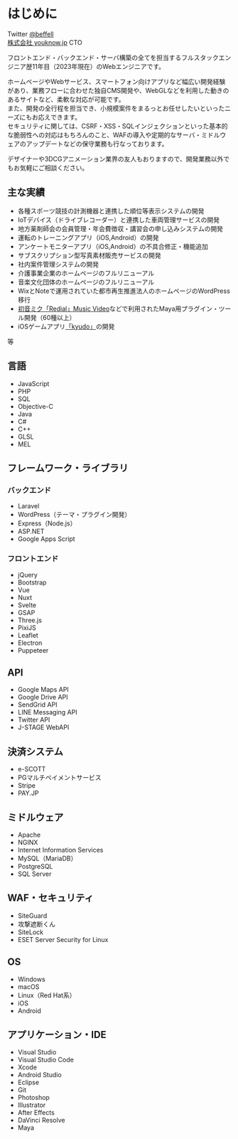 # はじめに
Twitter [@beffell](https://twitter.com/beffell)  
[株式会社 youknow.jp](https://youknow.jp) CTO  
  
フロントエンド・バックエンド・サーバ構築の全てを担当するフルスタックエンジニア歴11年目（2023年現在）のWebエンジニアです。
  
ホームページやWebサービス、スマートフォン向けアプリなど幅広い開発経験があり、業務フローに合わせた独自CMS開発や、WebGLなどを利用した動きのあるサイトなど、柔軟な対応が可能です。  
また、開発の全行程を担当でき、小規模案件をまるっとお任せしたいといったニーズにもお応えできます。  
セキュリティに関しては、CSRF・XSS・SQLインジェクションといった基本的な脆弱性への対応はもちろんのこと、WAFの導入や定期的なサーバ・ミドルウェアのアップデートなどの保守業務も行なっております。  
  
デザイナーや3DCGアニメーション業界の友人もおりますので、開発業務以外でもお気軽にご相談ください。


## 主な実績
- 各種スポーツ競技の計測機器と連携した順位等表示システムの開発
- IoTデバイス（ドライブレコーダー）と連携した車両管理サービスの開発
- 地方薬剤師会の会員管理・年会費徴収・講習会の申し込みシステムの開発
- 運転のトレーニングアプリ（iOS,Android）の開発
- アンケートモニターアプリ（iOS,Android）の不具合修正・機能追加
- サブスクリプション型写真素材販売サービスの開発
- 社内案件管理システムの開発
- 介護事業企業のホームページのフルリニューアル
- 音楽文化団体のホームページのフルリニューアル
- WixとNoteで運用されていた都市再生推進法人のホームページのWordPress移行
- [初音ミク「Redial」Music Video](https://www.youtube.com/watch?v=243vPl8HdVk)などで利用されたMaya用プラグイン・ツール開発（60種以上）
- iOSゲームアプリ[「kyudo」](https://apps.apple.com/jp/app/kyudo/id592682062)の開発

等


## 言語
- JavaScript
- PHP
- SQL
- Objective-C
- Java
- C#
- C++
- GLSL
- MEL


## フレームワーク・ライブラリ
### バックエンド
- Laravel
- WordPress（テーマ・プラグイン開発）
- Express（Node.js）
- ASP.NET
- Google Apps Script

### フロントエンド
- jQuery
- Bootstrap
- Vue
- Nuxt
- Svelte
- GSAP
- Three.js
- PixiJS
- Leaflet
- Electron
- Puppeteer


## API
- Google Maps API
- Google Drive API
- SendGrid API
- LINE Messaging API
- Twitter API
- J-STAGE WebAPI


## 決済システム
- e-SCOTT
- PGマルチペイメントサービス
- Stripe
- PAY.JP


## ミドルウェア
- Apache
- NGINX
- Internet Information Services
- MySQL（MariaDB）
- PostgreSQL
- SQL Server


## WAF・セキュリティ
- SiteGuard
- 攻撃遮断くん
- SiteLock
- ESET Server Security for Linux


## OS
- Windows
- macOS
- Linux（Red Hat系）
- iOS
- Android


## アプリケーション・IDE
- Visual Studio
- Visual Studio Code
- Xcode
- Android Studio
- Eclipse
- Git
- Photoshop
- Illustrator
- After Effects
- DaVinci Resolve
- Maya